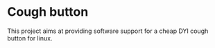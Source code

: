 # Cough button

This project aims at providing software support for a cheap DYI cough button for linux.

